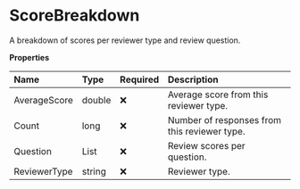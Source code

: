 # ScoreBreakdown

A breakdown of scores per reviewer type and review question.

**Properties**

| Name         | Type              | Required | Description                                  |
| :----------- | :---------------- | :------- | :------------------------------------------- |
| AverageScore | double            | ❌       | Average score from this reviewer type.       |
| Count        | long              | ❌       | Number of responses from this reviewer type. |
| Question     | List<QuestionDto> | ❌       | Review scores per question.                  |
| ReviewerType | string            | ❌       | Reviewer type.                               |

<!-- This file was generated by liblab | https://liblab.com/ -->
